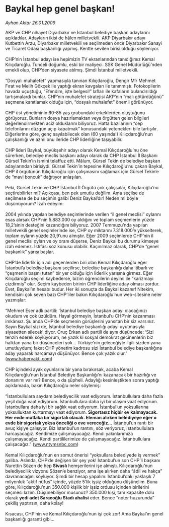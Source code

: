 # Baykal hep genel başkan!

*Ayhan Aktar 26.01.2009*

<div class="taraf_structure_2col_1zq">
<div class="margen_n">



 <p>AKP ve CHP nihayet Diyarbakır ve İstanbul belediye başkan adaylarını açıkladılar. Adayların ikisi de hâlen milletvekili. AKP Diyarbakır adayı Kutbettin Arzu, Diyarbakır milletvekili ve seçilmeden önce Diyarbakır Sanayi ve Ticaret Odası başkanlığı yapmış. Kentte sevilen birisi olduğu söyleniyor. <br/><br/>CHP’nin İstanbul adayı ise hepimizin TV ekranlarından tanıdığımız Kemal Kılıçdaroğlu. Tunceli doğumlu, eski bir maliyeci. SSK Genel Müdürlüğü’nden emekli olup, CHP’den siyasete atılmış. Şimdi İstanbul milletvekili. <br/><br/>“Dosyalı muhalefet” yapmasıyla tanınan Kılıçdaroğlu, Dengir Mîr Mehmet Fırat ve Melih Gökçek ile yaptığı ekran kavgaları ile tanınmıştı. Fotokopilerin havada uçuştuğu, “Efendim, işte belgesi!” lafları ile kafaların bulandırıldığı tartışmalardı bunlar. CHP’nin muhalefet stratejisi AKP’nin “malı götürdüğünü” seçmene kanıtlamak olduğu için, “dosyalı muhalefet” önemli görünüyor. <br/><br/>CHP üst yönetiminin 60-85 yaş grubundaki erkeklerden oluştuğunu görüyoruz. Bunların dosya hazırlamaktan veya örgütten gelen bilgileri değerlendirmekten aciz olduklarını biliyoruz. Hatta bazılarının “cep telefonlarını düzgün açıp kapatmak” konusundaki yetenekleri bile tartışılır. Diğerlerine göre, genç sayılabilecek olan (60 yaşında!) Kılıçdaroğlu’nun çalışkanlığı ve azmi onu ileride CHP liderliğine taşıyabilir. <br/><br/>CHP lideri Baykal, büyükşehir adayı olarak Kemal Kılıçdaroğlu’nu öne sürerken, belediye meclis başkanı adayı olarak da CHP İstanbul İl Başkanı Gürsel Tekin’in ismini telaffuz etti. Mâlum, Gürsel Tekin de belediye başkan adaylarından birisiydi. Gürsel Tekin’in tepesine Kılıçdaroğlu’nu çakan Baykal, CHP il örgütünün Kılıçdaroğlu için çalışmasını sağlamak için Gürsel Tekin’e de “mavi boncuk” dağıtıyor anlaşılan. <br/><br/>Peki, Gürsel Tekin ve CHP İstanbul İl Örgütü çok çalışsalar, Kılıçdaroğlu’nu seçtirebilirler mi? Açıkçası, ben pek umutlu değilim. Ama seçilse de seçilmese de bu seçimin galibi Deniz Baykal’dır! Neden mi böyle düşünüyorum? İzah edeyim: <br/><br/>2004 yılında yapılan belediye seçimlerinde verilen “il genel meclisi” oylarını esas alırsak CHP’nin 5.883.000 oy aldığını ve toplam seçmenlerin yüzde 18,2’sinin desteğini kazandığını biliyoruz. 2007 Temmuzu’nda yapılan milletvekili genel seçimlerinde ise, CHP oy miktarını 7.318.000’e yükselterek, toplam oyların yüzde 20,9’unu almıştır. Eğer 2009 seçimlerde CHP’nin il genel meclisi oyları ve oy oranı düşerse, Deniz Baykal bu durumu kimseye izah edemez. İstifası söz konusu olabilir. Kaçınılmaz olarak, CHP’de “genel başkanlık” yarışı başlar. <br/><br/>CHP’de liderlik için adı geçenlerden biri olan Kemal Kılıçdaroğlu eğer İstanbul’a belediye başkanı seçilirse, belediye başkanlığı daha itibarlı ve “çeşmenin başını tutan” bir yer olduğu için liderlik yarışına girmez. Eğer Kılıçdaroğlu seçimi kaybederse, bizim öğrencilerin deyimi ile “karizmayı çizdirmiş” olur. Seçim kaybeden birinin CHP liderliğine aday olması zordur. Evet, Baykal’ın hesabı budur. Her iki sonuçta da Baykal kazanır! Nitekim, kendisini çok seven bazı CHP’liler bakın Kılıçdaroğlu’nun web-sitesine neler yazmışlar: <br/><br/>“Mehmet Eser adlı partili: ‘İstanbul belediye başkan adayı olacağınızı okudum ve çok üzüldüm. Hayal görmeyin, İstanbul’u CHP’nin kazanması imkânsız. Şu anda CHP’de seçmenin görüşlerini yansıtan bir siz varsınız. Sayın Baykal sizi de, İstanbul belediye başkanlığı adayı uyutmasıyla siyasetten silecek’ diyor. Oruç Erkan adlı partili de aynı düşüncede: ‘Sizi tenzih ederek söylüyorum, ne yazık ki sosyal demokrat geçinenlerin biz halktan yana bir düşünceleri yok... Türkiye’nin geleceğiyle ilgili sizden yana umutluydum; fakat CHP yönetim kadrosu sizi İstanbul belediye başkanlığına aday yaparak harcamayı düşünüyor. Bence çok yazık olur.” (<a href="http://www.habervakti.com/">www.habervakti.com</a>) <br/><br/>CHP içindeki ayak oyunlarını bir yana bırakırsak, acaba Kemal Kılıçdaroğlu’nun İstanbul Belediye Başkanlığı’nı kazanacak bir hazırlığı ve donanımı var mı? Bence, o da şüpheli. Adaylığı kesinleştikten sonra yaptığı açıklamada, bakın Kılıçdaroğlu neler söylemiş: <br/><br/>“İstanbullulara saydam belediyecilik vaat ediyorum. İstanbullulara daha fazla yeşil doğa vaat ediyorum. İstanbullulara daha iyi bir ulaşım vaat ediyorum. İstanbullara daha iyi bir sağlık vaat ediyorum. İstanbul’un yoksullarına yoksulluktan kurtarmayı vaat ediyorum. <b>Sigortasız hiçbir ev kalmayacak. Her evde mutlaka bir sigortalı olacak. Eleman alırken belediyeye eğer o evde bir sigortalı yoksa önceliği o eve vereceğiz...</b> İstanbul’un rantı bir avuç kişiye çalışıyor. Biz İstanbul’un rantını, söz veriyoruz, İstanbullulara harcayacağız. Kendimize çalışmayacağız. Kendi yakınlarımıza çalışmayacağız. Kendi partililerimize de çalışmayacağız. İstanbullulara çalışacağız.” (<a href="http://www.ntvmsnbc.com/">www.ntvmsnbc.com</a>) <br/><br/>Kemal Kılıçdaroğlu’nun en somut önerisi “yoksullara belediyede iş vermek” galiba. Aslında, CHP’de değişen bir şey yok! İstanbul’un son CHP’li başkanı Nurettin Sözen de hep <b>Sivaslı</b> hemşerilerini işe almıştı. Kılıçdaroğlu’nun belediyecilik vizyonu Sözen’e benziyor, ama işe alırken daha “âdil ve hakça” davranacağını söylüyor. Şimdi bir hesap yapalım: İstanbul’daki yaklaşık 7 milyonluk “aktif nüfus” içinde, yüzde 5’lik işsiz olduğunu düşünelim. Buna göre, Kılıçdaroğlu’nun 350.000 kişilik bir işsiz ordusu içinden birilerini seçmesi lazım. Düşünebiliyor musunuz? 350.000 kişi, tam kapasite dolu olarak <b>yedi adet Saracoğlu Stadı ahalisi</b> eder. Bence “noter huzurunda” çekiliş yaptırsın, daha kolay! <br/><br/>Kısacası, CHP’nin ve Kemal Kılıçdaroğlu’nun işi çok zor! Ama Baykal’ın genel başkanlığı garanti gibi...</p>

<br/>


<div id="taraf_not">
</div>

</div>


</div>
